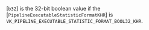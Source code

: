 [`b32`] is the 32-bit boolean value if the
[`PipelineExecutableStatisticFormatKHR`] is
`VK_PIPELINE_EXECUTABLE_STATISTIC_FORMAT_BOOL32_KHR`.